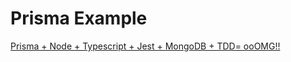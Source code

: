 # Prisma Example

[Prisma + Node + Typescript + Jest + MongoDB + TDD= ooOMG!!](https://medium.com/@welcomebachar/prisma-node-typescript-jest-mongodb-tdd-ooomg-%EF%B8%8F-4c9be0b0ff2e)
